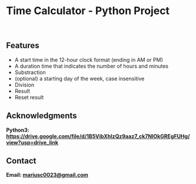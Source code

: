 <h1>Time Calculator - Python Project</h1>
<br>
<h2>Features</h2>
<ul>
    <li> A start time in the 12-hour clock format (ending in AM or PM)</li>
    <li>A duration time that indicates the number of hours and minutes</li>
    <li>Substraction</li>
    <li>(optional) a starting day of the week, case insensitive</li>
    <li>Division</li>
    <li>Result</li>
    <li>Reset result</li>
</ul>


<h2>Acknowledgments</h2>

<b> Python3: https://drive.google.com/file/d/1B5VibXhlzQz9aaz7_ck7NlOkGREgFUHg/view?usp=drive_link <b>
<br>


<h2>Contact</h2>

<b> Email: mariusc0023@gmail.com </b>